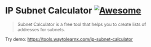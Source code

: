 # IP Subnet Calculator [![Awesome](https://cdn.rawgit.com/sindresorhus/awesome/d7305f38d29fed78fa85652e3a63e154dd8e8829/media/badge.svg)](https://github.com/sindresorhus/awesome)

>Subnet Calculator is a free tool that helps you to create lists of addresses for subnets.

Try demo: https://tools.waytolearnx.com/ip-subnet-calculator
